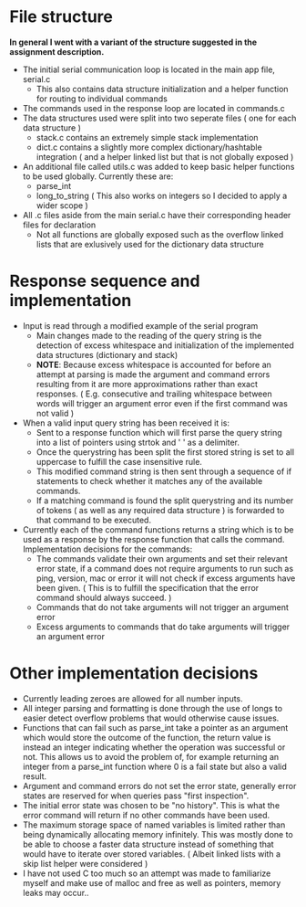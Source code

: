 # File structure

**In general I went with a variant of the structure suggested in the assignment description.**

* The initial serial communication loop is located in the main app file, serial.c
    - This also contains data structure initialization and a helper function for routing to individual commands
* The commands used in the response loop are located in commands.c
* The data structures used were split into two seperate files ( one for each data structure )
    - stack.c contains an extremely simple stack implementation
    - dict.c contains a slightly more complex dictionary/hashtable integration ( and a helper linked list but that is not globally exposed )
* An additional file called utils.c was added to keep basic helper functions to be used globally. Currently these are:
    - parse_int
    - long_to_string ( This also works on integers so I decided to apply a wider scope )
* All .c files aside from the main serial.c have their corresponding header files for declaration
    - Not all functions are globally exposed such as the overflow linked lists that are exlusively used for the dictionary data structure

# Response sequence and implementation

* Input is read through a modified example of the serial program
    - Main changes made to the reading of the query string is the detection of excess whitespace and initialization of the implemented data structures (dictionary and stack)
    - **NOTE**: Because excess whitespace is accounted for before an attempt at parsing is made the argument and command errors resulting from it are more approximations rather than exact responses. ( E.g. consecutive and trailing whitespace between words will trigger an argument error even if the first command was not valid ) 
* When a valid input query string has been received it is:
    - Sent to a response function which will first parse the query string into a list of pointers using strtok and ' ' as a delimiter.
    - Once the querystring has been split the first stored string is set to all uppercase to fulfill the case insensitive rule. 
    - This modified command string is then sent through a sequence of if statements to check whether it matches any of the available commands.
    - If a matching command is found the split querystring and its number of tokens ( as well as any required data structure ) is forwarded to that command to be executed.
* Currently each of the command functions returns a string which is to be used as a response by the response function that calls the command. Implementation decisions for the commands:
    - The commands validate their own arguments and set their relevant error state, if a command does not require arguments to run such as ping, version, mac or error it will not check if excess arguments have been given. ( This is to fulfill the specification that the error command should always succeed. )
    - Commands that do not take arguments will not trigger an argument error
    - Excess arguments to commands that do take arguments will trigger an argument error

# Other implementation decisions

* Currently leading zeroes are allowed for all number inputs.
* All integer parsing and formatting is done through the use of longs to easier detect overflow problems that would otherwise cause issues.
* Functions that can fail such as parse_int take a pointer as an argument which would store the outcome of the function, the return value is instead an integer indicating whether the operation was successful or not. This allows us to avoid the problem of, for example returning an integer from a parse_int function where 0 is a fail state but also a valid result.
* Argument and command errors do not set the error state, generally error states are reserved for when queries pass "first inspection".
* The initial error state was chosen to be "no history". This is what the error command will return if no other commands have been used.
* The maximum storage space of named variables is limited rather than being dynamically allocating memory infinitely. This was mostly done to be able to choose a faster data structure instead of something that would have to iterate over stored variables. ( Albeit linked lists with a skip list helper were considered )
* I have not used C too much so an attempt was made to familiarize myself and make use of malloc and free as well as pointers, memory leaks may occur..